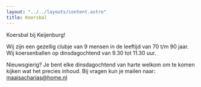 ```yaml
---
layout: "../../layouts/content.astro"
title: Koersbal
---
```


Koersbal bij Keijenburg!

Wij zijn een gezellig clubje van 9 mensen in de leeftijd van  70 t/m 90 jaar. 
Wij koersenballen op dinsdagochtend van 9.30 tot 11.30 uur. 

Nieuwsgierig?
Je bent elke dinsdagochtend  van harte welkom om te komen kijken wat het precies inhoud. 
Bij vragen kun je mailen naar: maaisacharias@home.nl

